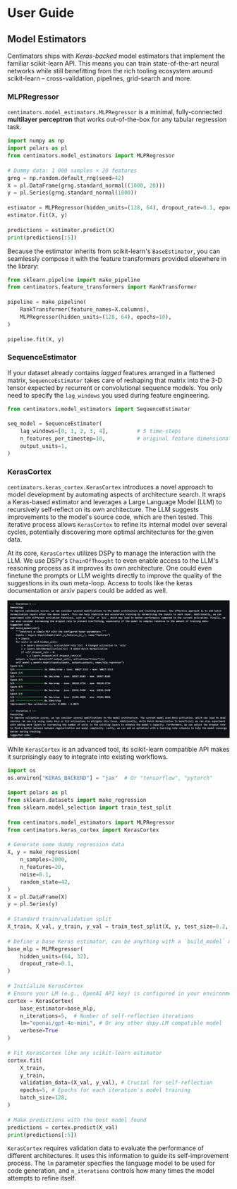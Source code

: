 # User Guide

## Model Estimators

Centimators ships with *Keras-backed* model estimators that implement the familiar scikit-learn API.  This means you can train state-of-the-art neural networks while still benefitting from the rich tooling ecosystem around scikit-learn – cross-validation, pipelines, grid-search and more.

### MLPRegressor

`centimators.model_estimators.MLPRegressor` is a minimal, fully-connected **multilayer perceptron** that works out-of-the-box for any tabular regression task.

```python
import numpy as np
import polars as pl
from centimators.model_estimators import MLPRegressor

# Dummy data: 1 000 samples × 20 features
grng = np.random.default_rng(seed=42)
X = pl.DataFrame(grng.standard_normal((1000, 20)))
y = pl.Series(grng.standard_normal(1000))

estimator = MLPRegressor(hidden_units=(128, 64), dropout_rate=0.1, epochs=10)
estimator.fit(X, y)

predictions = estimator.predict(X)
print(predictions[:5])
```

Because the estimator inherits from scikit-learn's `BaseEstimator`, you can seamlessly compose it with the feature transformers provided elsewhere in the library:

```python
from sklearn.pipeline import make_pipeline
from centimators.feature_transformers import RankTransformer

pipeline = make_pipeline(
    RankTransformer(feature_names=X.columns),
    MLPRegressor(hidden_units=(128, 64), epochs=10),
)

pipeline.fit(X, y)
```

### SequenceEstimator

If your dataset already contains *lagged* features arranged in a flattened matrix, `SequenceEstimator` takes care of reshaping that matrix into the 3-D tensor expected by recurrent or convolutional sequence models.  You only need to specify the `lag_windows` you used during feature engineering.

```python
from centimators.model_estimators import SequenceEstimator

seq_model = SequenceEstimator(
    lag_windows=[0, 1, 2, 3, 4],         # 5 time-steps
    n_features_per_timestep=10,          # original feature dimensionality
    output_units=1,
)
```

### KerasCortex

`centimators.keras_cortex.KerasCortex` introduces a novel approach to model development by automating aspects of architecture search. It wraps a Keras-based estimator and leverages a Large Language Model (LLM) to recursively self-reflect on its own architecture. The LLM suggests improvements to the model's source code, which are then tested. This iterative process allows `KerasCortex` to refine its internal model over several cycles, potentially discovering more optimal architectures for the given data.

At its core, `KerasCortex` utilizes DSPy to manage the interaction with the LLM. We use DSPy's `ChainOfThought` to even enable access to the LLM's reasoning process as it improves its own architecture. One could even finetune the prompts or LLM weights directly to improve the quality of the suggestions in its own meta-loop. Access to tools like the keras documentation or arxiv papers could be added as well.

![KerasCortex Reasoning](assets/images/reasoning.png)

While `KerasCortex` is an advanced tool, its scikit-learn compatible API makes it surprisingly easy to integrate into existing workflows.

```python
import os
os.environ["KERAS_BACKEND"] = "jax"  # Or "tensorflow", "pytorch"

import polars as pl
from sklearn.datasets import make_regression
from sklearn.model_selection import train_test_split

from centimators.model_estimators import MLPRegressor
from centimators.keras_cortex import KerasCortex

# Generate some dummy regression data
X, y = make_regression(
    n_samples=2000,
    n_features=20,
    noise=0.1,
    random_state=42,
)
X = pl.DataFrame(X)
y = pl.Series(y)

# Standard train/validation split
X_train, X_val, y_train, y_val = train_test_split(X, y, test_size=0.2, random_state=42)

# Define a base Keras estimator, can be anything with a `build_model` method
base_mlp = MLPRegressor(
    hidden_units=(64, 32),
    dropout_rate=0.1,
)

# Initialize KerasCortex
# Ensure your LM (e.g., OpenAI API key) is configured in your environment
cortex = KerasCortex(
    base_estimator=base_mlp,
    n_iterations=5,  # Number of self-reflection iterations
    lm="openai/gpt-4o-mini", # Or any other dspy.LM compatible model
    verbose=True
)

# Fit KerasCortex like any scikit-learn estimator
cortex.fit(
    X_train,
    y_train,
    validation_data=(X_val, y_val), # Crucial for self-reflection
    epochs=5, # Epochs for each iteration's model training
    batch_size=128,
)

# Make predictions with the best model found
predictions = cortex.predict(X_val)
print(predictions[:5])
```

`KerasCortex` requires validation data to evaluate the performance of different architectures. It uses this information to guide its self-improvement process. The `lm` parameter specifies the language model to be used for code generation, and `n_iterations` controls how many times the model attempts to refine itself.
